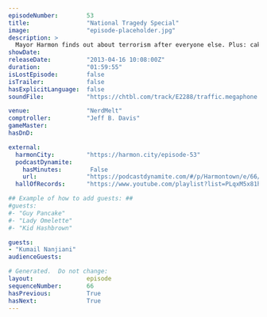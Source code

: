 ```yaml
---
episodeNumber:        53
title:                "National Tragedy Special"
image:                "episode-placeholder.jpg"
description: >
  Mayor Harmon finds out about terrorism after everyone else. Plus: cake making, tentanus, Kumail, and making love to spiders!
showDate:             
releaseDate:          "2013-04-16 10:08:00Z"
duration:             "01:59:55"
isLostEpisode:        false
isTrailer:            false
hasExplicitLanguage:  false
soundFile:            "https://chtbl.com/track/E2288/traffic.megaphone.fm/STA8733810661.mp3?updated=1554501252"

venue:                "NerdMelt"
comptroller:          "Jeff B. Davis"
gameMaster:           
hasDnD:               

external:
  harmonCity:         "https://harmon.city/episode-53"
  podcastDynamite:
    hasMinutes:        False
    url:              "https://podcastdynamite.com/#/p/Harmontown/e/66/53"
  hallOfRecords:      "https://www.youtube.com/playlist?list=PLqxM5x81hNOZBzN_nZCWRHBz47AHKCvBl"

## Example of how to add guests: ##
#guests:
#- "Guy Pancake"
#- "Lady Omelette"
#- "Kid Hashbrown"

guests:
- "Kumail Nanjiani"
audienceGuests:

# Generated.  Do not change:
layout:               episode
sequenceNumber:       66
hasPrevious:          True
hasNext:              True
---
```


<!-- The episode description will be rendered here -->
<!-- Add your content below here -->

